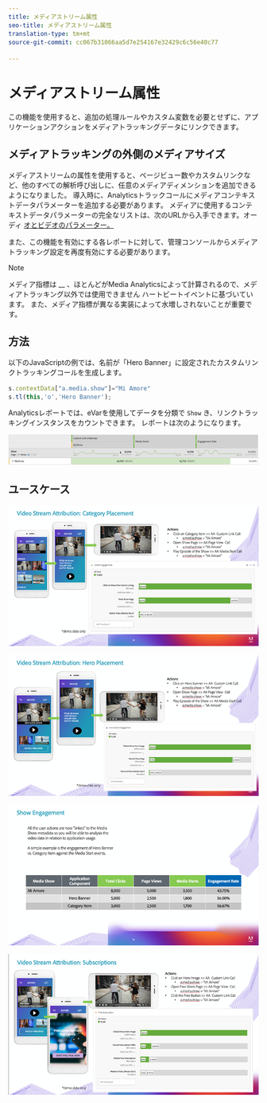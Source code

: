 ```yaml
---
title: メディアストリーム属性
seo-title: メディアストリーム属性
translation-type: tm+mt
source-git-commit: cc067b31066aa5d7e254167e32429c6c56e40c77

---
```



# メディアストリーム属性

この機能を使用すると、追加の処理ルールやカスタム変数を必要とせずに、アプリケーションアクションをメディアトラッキングデータにリンクできます。

## メディアトラッキングの外側のメディアサイズ

メディアストリームの属性を使用すると、ページビュー数やカスタムリンクなど、他のすべての解析呼び出しに、任意のメディアディメンションを追加できるようになりました。 導入時に、Analyticsトラックコールにメディアコンテキストデータパラメーターを追加する必要があります。 メディアに使用するコンテキストデータパラメーターの完全なリストは、次のURLから入手できます。オーディ [オとビデオのパラメーター。](/help/metrics-and-metadata/audio-video-parameters.md)

また、この機能を有効にする各レポートに対して、管理コンソールからメディアトラッキング設定を再度有効にする必要があります。

>[!NOTE]
>メディア指標は __ 、ほとんどがMedia Analyticsによって計算されるので、メディアトラッキング以外では使用できません
>ハートビートイベントに基づいています。 また、メディア指標が異なる実装によって水増しされないことが重要です。

## 方法

以下のJavaScriptの例では、名前が「Hero Banner」に設定されたカスタムリンクトラッキングコールを生成します。

```javascript
s.contextData["a.media.show"]="Mi Amore"
s.tl(this,'o','Hero Banner');
```

Analyticsレポートでは、eVarを使用してデータを分類で `Show` き、リンクトラッキングインスタンスをカウントできます。 レポートは次のようになります。

![](/assets/myShow-rpt-1.png)

## ユースケース

![](/assets/vid-stream-attr-category.png)

![](/assets/vid-stream-attr-hero.png)

![](/assets/show-engagement.png)

![](/assets/vid-stream-attr-subs.png)

